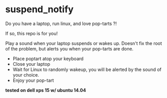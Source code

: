 suspend_notify
==============

Do you have a laptop, run linux, and love pop-tarts ?!

If so, this repo is for you!

Play a sound when your laptop suspends or wakes up. Doesn't fix the root of the problem, but alerts you when your pop-tarts are done.

* Place poptart atop your keyboard
* Close your laptop
* Wait for Linux to randomly wakeup, you will be alerted by the sound of your choice.
* Enjoy your pop-tart

**tested on dell xps 15 w/ ubuntu 14.04**
